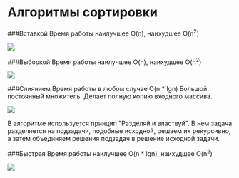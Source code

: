 # Алгоритмы сортировки

###Вставкой
Время работы наилучшее O(n), наихудшее O(n<sup>2</sup>)

<img src="https://upload.wikimedia.org/wikipedia/commons/0/0f/Insertion-sort-example-300px.gif"/>

###Выборкой
Время работы наилучшее O(n), наихудшее O(n<sup>2</sup>)

<img src="https://upload.wikimedia.org/wikipedia/commons/9/94/Selection-Sort-Animation.gif"/>

###Слиянием
Время работы в любом случае O(n * lgn)
Большой постоянный множитель. Делает полную копию входного массива.

<img src="https://upload.wikimedia.org/wikipedia/commons/c/cc/Merge-sort-example-300px.gif"/>

В алгоритме используется принцип "Разделяй и властвуй". В нем задача разделяется на подзадачи, подобные исходной, 
решаем их рекурсивно, а затем объединяем решения подзадач в решение исходной задачи.

###Быстрая
Время работы наилучшее O(n * lgn), наихудшее O(n<sup>2</sup>)

<img src="https://upload.wikimedia.org/wikipedia/commons/6/6a/Sorting_quicksort_anim.gif"/>
